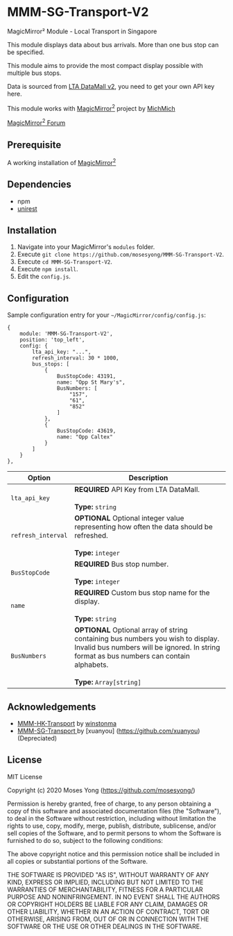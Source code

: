 
# MMM-SG-Transport-V2
MagicMirror² Module - Local Transport in Singapore

This module displays data about bus arrivals. More than one bus stop can be specified.

This module aims to provide the most compact display possible with multiple bus stops.

Data is sourced from [LTA DataMall v2](https://www.mytransport.sg/content/mytransport/home/dataMall.html), you need to get your own API key here.

This module works with [MagicMirror<sup>2</sup>](https://github.com/MichMich/MagicMirror) project by [MichMich](https://github.com/MichMich/)

[MagicMirror<sup>2</sup> Forum](http://forum.magicmirror.builders/)

## Prerequisite
A working installation of [MagicMirror<sup>2</sup>](https://github.com/MichMich/MagicMirror)
 
## Dependencies
  * npm
  * [unirest](https://www.npmjs.com/package/unirest)

## Installation
1. Navigate into your MagicMirror's `modules` folder.
2. Execute `git clone https://github.com/mosesyong/MMM-SG-Transport-V2`.
3. Execute `cd MMM-SG-Transport-V2`.
4. Execute `npm install`.
5. Edit the `config.js`.

## Configuration
Sample configuration entry for your `~/MagicMirror/config/config.js`:

    {
        module: 'MMM-SG-Transport-V2',
        position: 'top_left',
        config: {
            lta_api_key: "...",
            refresh_interval: 30 * 1000,
            bus_stops: [
                {
                    BusStopCode: 43191,
                    name: "Opp St Mary's",
                    BusNumbers: [
                        "157",
                        "61",
                        "852"
                    ]
                },
                {
                    BusStopCode: 43619,
                    name: "Opp Caltex"
                }
            ]
        }
    },
<table>
  <thead>
    <tr>
      <th>Option</th>
      <th>Description</th>
    </tr>
  </thead>
  <tbody>
    <tr>
      <td><code>lta_api_key</code></td>
      <td><strong>REQUIRED</strong> API Key from LTA DataMall.<br><br><strong>Type:</strong> <code>string</code></td>
      <tr>
      <td><code>refresh_interval</code></td>
      <td><strong>OPTIONAL</strong>  Optional integer value representing how often the data should be refreshed.<br><br><strong>Type:</strong> <code>integer</code></td>
      </tr>
      </tr>
      <td><code>BusStopCode </code></td>
      <td><strong>REQUIRED</strong> Bus stop number.<br><br><strong>Type:</strong> <code>integer</code></td>
      </tr>
      <tr>
      <td><code>name </code></td>
      <td><strong>REQUIRED</strong> Custom bus stop name for the display.<br><br><strong>Type:</strong> <code>string</code></td>
      </tr>
      <tr>
      <td><code>BusNumbers </code></td>
      <td><strong>OPTIONAL</strong>  Optional array of string containing bus numbers you wish to display. Invalid bus numbers will be ignored. In string format as bus numbers can contain alphabets.
<br><br><strong>Type:</strong> <code>Array[string]</code></td>
      </tr>
  </tbody>
</table>


## Acknowledgements
- [MMM-HK-Transport](https://github.com/winstonma/MMM-HK-Transport) by [winstonma](https://github.com/winstonma)
- [MMM-SG-Transport ](https://github.com/xuanyou/MMM-SG-Transport) by [xuanyou] (https://github.com/xuanyou) (Depreciated)


## License
MIT License

Copyright (c) 2020 Moses Yong (https://github.com/mosesyong/)

Permission is hereby granted, free of charge, to any person obtaining a copy
of this software and associated documentation files (the "Software"), to deal
in the Software without restriction, including without limitation the rights
to use, copy, modify, merge, publish, distribute, sublicense, and/or sell
copies of the Software, and to permit persons to whom the Software is
furnished to do so, subject to the following conditions:

The above copyright notice and this permission notice shall be included in all
copies or substantial portions of the Software.

THE SOFTWARE IS PROVIDED "AS IS", WITHOUT WARRANTY OF ANY KIND, EXPRESS OR
IMPLIED, INCLUDING BUT NOT LIMITED TO THE WARRANTIES OF MERCHANTABILITY,
FITNESS FOR A PARTICULAR PURPOSE AND NONINFRINGEMENT. IN NO EVENT SHALL THE
AUTHORS OR COPYRIGHT HOLDERS BE LIABLE FOR ANY CLAIM, DAMAGES OR OTHER
LIABILITY, WHETHER IN AN ACTION OF CONTRACT, TORT OR OTHERWISE, ARISING FROM,
OUT OF OR IN CONNECTION WITH THE SOFTWARE OR THE USE OR OTHER DEALINGS IN THE
SOFTWARE.
